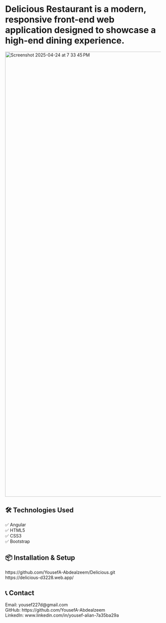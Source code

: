# Delicious Restaurant is a modern, responsive front-end web application designed to showcase a high-end dining experience.
<img width="1440" alt="Screenshot 2025-04-24 at 7 33 45 PM" src="https://github.com/user-attachments/assets/c5429cab-f65e-49bb-bf02-c0394eace384" />
<h2>🛠️ Technologies Used</h2>
✅ Angular<br>
✅ HTML5<br>
✅ CSS3<br>
✅ Bootstrap<br>
<h2>📦 Installation & Setup</h2>
https://github.com/YousefA-Abdealzeem/Delicious.git<br>
https://delicious-d3228.web.app/<br>
<h2>📞 Contact</h2>
Email: yousef227d@gmail.com<br>
GitHub: https://github.com/YousefA-Abdealzeem<br>
LinkedIn: www.linkedin.com/in/yousef-alian-7a35ba29a<br>
